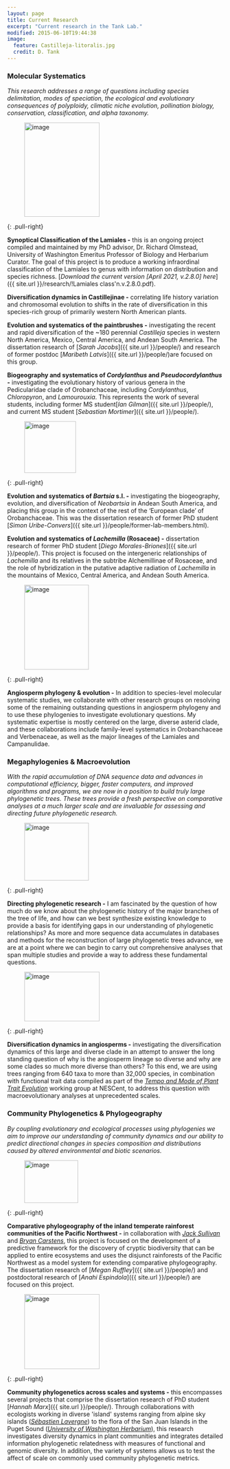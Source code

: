 ```yaml
---
layout: page
title: Current Research
excerpt: "Current research in the Tank Lab."
modified: 2015-06-10T19:44:38
image:
  feature: Castilleja-litoralis.jpg
  credit: D. Tank
---
```

### Molecular Systematics

*This research addresses a range of questions including species delimitation, modes of speciation, the ecological and evolutionary consequences of polyploidy, climatic niche evolution, pollination biology, conservation, classification, and alpha taxonomy.*

<figure>
	<a href="{{ site.url }}/images/Castillejinae2.jpg"><img src="{{ site.url }}/images/Castillejinae2.jpg" alt="image" width="175" height="219"></a>
</figure>
{: .pull-right}

**Synoptical Classification of the Lamiales -** this is an ongoing project compiled and maintained by my PhD advisor, Dr. Richard Olmstead, University of Washington Emeritus Professor of Biology and Herbarium Curator. The goal of this project is to produce a working infraordinal classification of the Lamiales to genus with information on distribution and species richness. [*Download the current version [April 2021, v.2.8.0] here*]({{ site.url }}/research/!Lamiales class'n.v.2.8.0.pdf).

**Diversification dynamics in Castillejinae -** correlating life history variation and chromosomal evolution to shifts in the rate of diversification in this species-rich group of primarily western North American plants.

**Evolution and systematics of the paintbrushes -** investigating the recent and rapid diversification of the ~180 perennial <i>Castilleja</i> species in western North America, Mexico, Central America, and Andean South America. The dissertation research of [*Sarah Jacobs*]({{ site.url }}/people/) and research of former postdoc [*Maribeth Latvis*]({{ site.url }}/people/)are focused on this group.

**Biogeography and systematics of <i>Cordylanthus</i> and <i>Pseudocordylanthus</i> -** 
investigating the evolutionary history of  various genera in the Pedicularidae clade of Orobanchaceae, including <i>Cordylanthus</i>, <i>Chloropyron</i>, and <i>Lamourouxia</i>. This represents the work of several students, including former MS student[*Ian Gilman*]({{ site.url }}/people/), and current MS student [*Sebastian Mortimer*]({{ site.url }}/people/).

<figure>
	<a href="{{ site.url }}/images/Bartsia.jpg"><img src="{{ site.url }}/images/Bartsia.jpg" alt="image" width="120" height="120"></a>
</figure>
{: .pull-right}

**Evolution and systematics of <i>Bartsia</i> s.l. -** investigating the biogeography, evolution, and diversification of <i>Neobartsia</i> in Andean South America, and placing this group in the context of the rest of the ‘European clade’ of Orobanchaceae. This was the dissertation research of former PhD student [*Simon Uribe-Convers*]({{ site.url }}/people/former-lab-members.html). 

**Evolution and systematics of <i>Lachemilla</i> (Rosaceae) -** dissertation research of  former PhD student [*Diego Morales-Briones*]({{ site.url }}/people/). This project is focused on the intergeneric relationships of <i>Lachemilla</i> and its relatives in the subtribe Alchemillinae of Rosaceae, and the role of hybridization in the putative adaptive radiation of <i>Lachemilla</i> in the mountains of Mexico, Central America, and Andean South America.

<figure>
	<a href="{{ site.url }}/images/campanulid-biogeography.jpg"><img src="{{ site.url }}/images/campanulid-biogeography.jpg" alt="image" width="150" height="197"></a>
</figure>
{: .pull-right}

**Angiosperm phylogeny & evolution -** In addition to species-level molecular systematic studies, we collaborate with other research groups on resolving some of the remaining outstanding questions in angiosperm phylogeny and to use these phylogenies to investigate evolutionary questions. My systematic expertise is mostly centered on the large, diverse asterid clade, and these collaborations include family-level systematics in Orobanchaceae and Verbenaceae, as well as the major lineages of the Lamiales and Campanulidae. 

### Megaphylogenies & Macroevolution

*With the rapid accumulation of DNA sequence data and advances in computational efficiency, bigger, faster computers, and improved algorithms and programs, we are now in a position to build truly large phylogenetic trees. These trees provide a fresh perspective on comparative analyses at a much larger scale and are invaluable for assessing and directing future phylogenetic research.*

<figure>
	<a href="{{ site.url }}/images/Orobanchaceae2.jpg"><img src="{{ site.url }}/images/Orobanchaceae2.jpg" alt="image" width="150" height="134"></a>
</figure>
{: .pull-right}

**Directing phylogenetic research -** I am fascinated by the question of how much do we know about the phylogenetic history of the major branches of the tree of life, and how can we best synthesize existing knowledge to provide a basis for identifying gaps in our understanding of phylogenetic relationships? As more and more sequence data accumulates in databases and methods for the reconstruction of large phylogenetic trees advance, we are at a point where we can begin to carry out comprehensive analyses that span multiple studies and provide a way to address these fundamental questions. 

<figure>
	<a href="{{ site.url }}/images/Angiosperm-medusa2.jpg"><img src="{{ site.url }}/images/Angiosperm-medusa2.jpg" alt="image" width="175" height="115"></a>
</figure>
{: .pull-right}

**Diversification dynamics in angiosperms -** investigating the diversification dynamics of this large and diverse clade in an attempt to answer the long standing question of why is the angiosperm lineage so diverse and why are some clades so much more diverse than others? To this end, we are using trees ranging from 640 taxa to more than 32,000 species, in combination with functional trait data compiled as part of the [*Tempo and Mode of Plant Trait Evolution*](http://www.nescent.org/science/awards_summary.php?id=269) working group at NESCent, to address this question with macroevolutionary analyses at unprecedented scales.

### Community Phylogenetics & Phylogeography

*By coupling evolutionary and ecological processes using phylogenies we aim to improve our understanding of community dynamics and our ability to predict directional changes in species composition and distributions caused by altered environmental and biotic scenarios.*

<figure>
	<a href="{{ site.url }}/images/PNW-disjunct.jpg"><img src="{{ site.url }}/images/PNW-disjunct.jpg" alt="image" width="125" height="99"></a>
</figure>
{: .pull-right}

**Comparative phylogeography of the inland temperate rainforest communities of the Pacific Northwest -** in collaboration with [*Jack Sullivan*](http://www.webpages.uidaho.edu/~jacks/) and [*Bryan Carstens*](http://carstenslab.org.ohio-state.edu/), this project is focused on the development of a predictive framework for the discovery of cryptic biodiversity that can be applied to entire ecosystems and uses the disjunct rainforests of the Pacific Northwest as a model system for extending comparative phylogeography. The dissertation research of [*Megan Ruffley*]({{ site.url }}/people/) and postdoctoral research of [*Anahi Espindola*]({{ site.url }}/people/) are focused on this project. 

<figure>
	<a href="{{ site.url }}/images/San-Juan-phylogeny2.jpg"><img src="{{ site.url }}/images/San-Juan-phylogeny2.jpg" alt="image" width="175" height="174"></a>
</figure>
{: .pull-right}

**Community phylogenetics across scales and systems -** this encompasses several projects that comprise the dissertation research of PhD student [*Hannah Marx*]({{ site.url }}/people/). Through collaborations with ecologists working in diverse 'island' systems ranging from alpine sky islands ([*Sébastien Lavergne*](http://seb.lavergne.free.fr)) to the flora of the San Juan Islands in the Puget Sound ([*University of Washington Herbarium*](http://biology.burke.washington.edu/herbarium/resources/sanjuanatlas.php)), this research investigates diversity dynamics in plant communities and integrates detailed information phylogenetic relatedness with measures of functional and genomic diversity. In addition, the variety of systems allows us to test the affect of scale on commonly used community phylogenetic metrics.

[^1]: Example: *domain.com/category-name/post-title*
